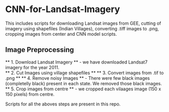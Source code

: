 # CNN-for-Landsat-Imagery
This includes scripts for downloading Landsat images from GEE, cutting of imagery using shapefiles (Indian Villages), converting .tiff images to .png, cropping images from center and CNN model scripts.   

## Image Preprocessing
** 1. Download Landsat Imagery ** - we have downloaded Landsat7 imagery for the year 2011.  
** 2. Cut Images using village shapefiles **
** 3. Convert images from .tif to .png **
** 4. Remove noisy Images ** - There were few black images (completelly black) present in each state. We removed those black images.
** 5. Crop images from centre ** - we cropped each vilaages image (150 x 150 pixels) from centre.

Scripts for all the aboves steps are present in this repo.
